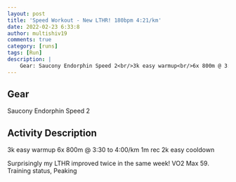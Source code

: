 ```yaml
---
layout: post
title: 'Speed Workout - New LTHR! 180bpm 4:21/km'
date: 2022-02-23 6:33:8
author: multishiv19
comments: true
category: [runs]
tags: [Run]
description: |
    Gear: Saucony Endorphin Speed 2<br/>3k easy warmup<br/>6x 800m @ 3:30 to 4:00/km<br/>1m rec<br/>2k easy cooldown<br/><br/>Surprisingly my LTHR improved twice in the same week! VO2 Max 59.<br/>Training status, Peaking
---
```


## Gear
Saucony Endorphin Speed 2

## Activity Description
3k easy warmup
6x 800m @ 3:30 to 4:00/km
1m rec
2k easy cooldown

Surprisingly my LTHR improved twice in the same week! VO2 Max 59.
Training status, Peaking


<div width='100%' class='strava-embed-placeholder' data-embed-type='activity' data-embed-id='6727776147'></div>
<script src='https://strava-embeds.com/embed.js'></script>
